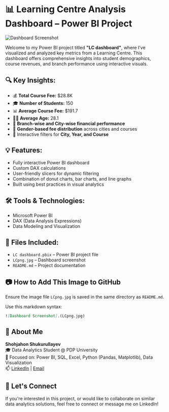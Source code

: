 
# 📊 Learning Centre Analysis Dashboard – Power BI Project

![Dashboard Screenshot](LCpng.png)

Welcome to my Power BI project titled **"LC dashboard"**, where I’ve visualized and analyzed key metrics from a Learning Centre. This dashboard offers comprehensive insights into student demographics, course revenues, and branch performance using interactive visuals.

## 🔍 Key Insights:
- 💰 **Total Course Fee:** $28.8K  
- 🎓 **Number of Students:** 150  
- 📊 **Average Course Fee:** $191.7  
- 🧑‍🎓 **Average Age:** 28.1  
- 🏢 **Branch-wise and City-wise financial performance**  
- 🚻 **Gender-based fee distribution** across cities and courses  
- 🔄 Interactive filters for **City, Year, and Course**

## 💡 Features:
- Fully interactive Power BI dashboard  
- Custom DAX calculations  
- User-friendly slicers for dynamic filtering  
- Combination of donut charts, bar charts, and line graphs  
- Built using best practices in visual analytics

## 🛠️ Tools & Technologies:
- Microsoft Power BI
- DAX (Data Analysis Expressions)
- Data Modeling and Visualization

## 📁 Files Included:
- `LC dashboard.pbix` – Power BI project file  
- `LCpng.jpg` – Dashboard screenshot  
- `README.md` – Project documentation

## 📷 How to Add This Image to GitHub

Ensure the image file `LCpng.jpg` is saved in the same directory as `README.md`.

Use this markdown syntax:

```markdown
![Dashboard Screenshot].(LCpng.jpg)
```



## 👤 About Me

**Shohjahon Shukurullayev**  
🎓 Data Analytics Student @ PDP University  
🧠 Focused on: Power BI, SQL, Excel, Python (Pandas, Matplotlib), Data Visualization  
📫 [LinkedIn](https://linkedin.com/in/your-profile) | [Email](mailto:shukurullayev111@gmail.com)

## 🤝 Let's Connect

If you're interested in this project, or would like to collaborate on similar data analytics solutions, feel free to connect or message me on LinkedIn!
